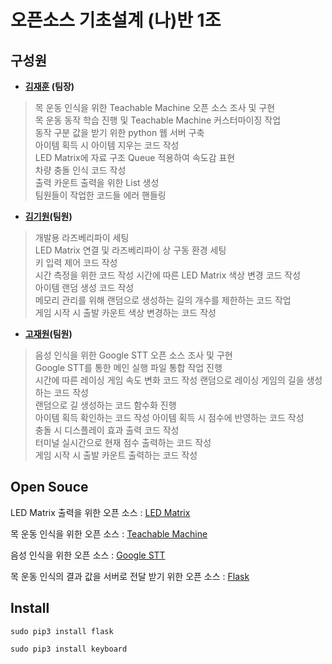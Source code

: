# 오픈소스 기초설계 (나)반 1조 


## 구성원
- **[김재훈](https://github.com/zaehuun) (팀장)**   
> 목 운동 인식을 위한 Teachable Machine 오픈 소스 조사 및 구현   
목 운동 동작 학습 진행 및 Teachable Machine 커스터마이징 작업   
동작 구분 값을 받기 위한 python 웹 서버 구축   
아이템 획득 시 아이템 지우는 코드 작성   
LED Matrix에 자료 구조 Queue 적용하여 속도감 표현      
차량 충돌 인식 코드 작성   
출력 카운트 출력을 위한 List 생성   
팀원들이 작업한 코드들 에러 핸들링   

- **[김기원](https://github.com/justkiwon)(팀원)**
> 개발용 라즈베리파이 세팅   
LED Matrix 연결 및 라즈베리파이 상 구동 환경 세팅   
키 입력 제어 코드 작성   
시간 측정을 위한 코드 작성
시간에 따른 LED Matrix 색상 변경 코드 작성   
아이템 랜덤 생성 코드 작성   
메모리 관리를 위해 랜덤으로 생성하는 길의 개수를 제한하는 코드 작업   
게임 시작 시 출발 카운트 색상 변경하는 코드 작성   
 
- **[고재원](https://github.com/jaewon1778)(팀원)**
> 음성 인식을 위한 Google STT 오픈 소스 조사 및 구현   
Google STT를 통한 메인 실행 파일 통합 작업 진행   
시간에 따른 레이싱 게임 속도 변화 코드 작성
랜덤으로 레이싱 게임의 길을 생성하는 코드 작성   
랜덤으로 길 생성하는 코드 함수화 진행   
아이템 획득 확인하는 코드 작성
아이템 획득 시 점수에 반영하는 코드 작성   
충돌 시 디스플레이 효과 출력 코드 작성   
터미널 실시간으로 현재 점수 출력하는 코드 작성   
게임 시작 시 출발 카운트 출력하는 코드 작성   

 

## Open Souce
LED Matrix 출력을 위한 오픈 소스 : [LED Matrix](https://learn.adafruit.com/connecting-a-16x32-rgb-led-matrix-panel-to-a-raspberry-pi/experimental-python-code)
   
목 운동 인식을 위한 오픈 소스 : [Teachable Machine](https://teachablemachine.withgoogle.com/)
  
음성 인식을 위한 오픈 소스 : [Google STT](https://cloud.google.com/speech-to-text/docs/?hl=ko)

목 운동 인식의 결과 값을 서버로 전달 받기 위한 오픈 소스 : [Flask](https://flask-docs-kr.readthedocs.io/ko/latest/)


## Install
 
```
sudo pip3 install flask
```
```
sudo pip3 install keyboard
```
